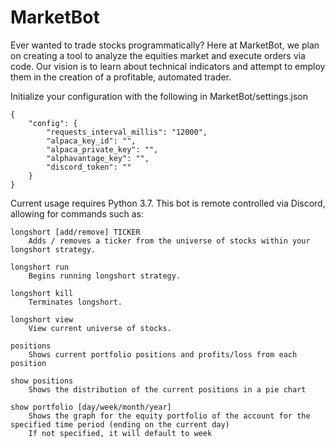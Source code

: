 # MarketBot
Ever wanted to trade stocks programmatically?  Here at MarketBot, we plan on creating a tool to analyze the equities market and execute orders via code.  Our vision is to learn about technical indicators and attempt to employ them in the creation of a profitable, automated trader.

Initialize your configuration with the following in MarketBot/settings.json
```
{
    "config": {
        "requests_interval_millis": "12000",
        "alpaca_key_id": "",
        "alpaca_private_key": "",
        "alphavantage_key": "",
        "discord_token": ""
    }
}

```
Current usage requires Python 3.7.  This bot is remote controlled via Discord, allowing for commands such as:
```
longshort [add/remove] TICKER
    Adds / removes a ticker from the universe of stocks within your longshort strategy.

longshort run
    Begins running longshort strategy.

longshort kill
    Terminates longshort.
    
longshort view 
    View current universe of stocks.

positions 
    Shows current portfolio positions and profits/loss from each position
    
show positions
    Shows the distribution of the current positions in a pie chart
    
show portfolio [day/week/month/year] 
    Shows the graph for the equity portfolio of the account for the specified time period (ending on the current day)
    If not specified, it will default to week
```
